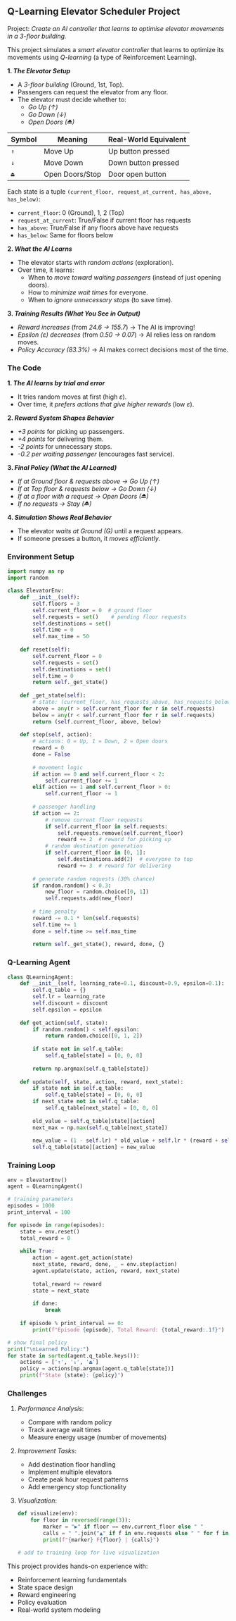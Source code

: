 
## Q-Learning Elevator Scheduler Project

Project: *Create an AI controller that learns to optimise elevator movements in a 3-floor building.*

This project simulates a *smart elevator controller* that learns to optimize its movements using *Q-learning* (a type of Reinforcement Learning).  

__1. *The Elevator Setup*__
   - A *3-floor building* (Ground, 1st, Top).  
   - Passengers can request the elevator from any floor.  
   - The elevator must decide whether to:  
     - *Go Up (↑)*  
     - *Go Down (↓)*  
     - *Open Doors (⏏)*  

| Symbol | Meaning          | Real-World Equivalent |
|--------|------------------|-----------------------|
| `↑`    | Move Up          | Up button pressed     |
| `↓`    | Move Down        | Down button pressed   |
| `⏏`    | Open Doors/Stop  | Door open button      |

Each state is a tuple `(current_floor, request_at_current, has_above, has_below)`:
- `current_floor`: 0 (Ground), 1, 2 (Top)
- `request_at_current`: True/False if current floor has requests
- `has_above`: True/False if any floors above have requests
- `has_below`: Same for floors below

__2. *What the AI Learns*__
   - The elevator starts with *random actions* (exploration).  
   - Over time, it learns:  
     - When to *move toward waiting passengers* (instead of just opening doors).  
     - How to *minimize wait times* for everyone.  
     - When to *ignore unnecessary stops* (to save time).  

__3. *Training Results (What You See in Output)*__
   - *Reward increases* (from *24.6 → 155.7*) → The AI is improving!  
   - *Epsilon (ε) decreases* (from *0.50 → 0.07*) → AI relies less on random moves.  
   - *Policy Accuracy (83.3%)* → AI makes correct decisions most of the time.  



### The Code  

__1. *The AI learns by trial and error*__

   - It tries random moves at first (high *ε*).  
   - Over time, it *prefers actions that give higher rewards* (low *ε*).  

__2. *Reward System Shapes Behavior*__

   - *+3 points* for picking up passengers.  
   - *+4 points* for delivering them.  
   - *-2 points* for unnecessary stops.  
   - *-0.2 per waiting passenger* (encourages fast service).  

__3. *Final Policy (What the AI Learned)*__

   - *If at Ground floor & requests above → Go Up (↑)*  
   - *If at Top floor & requests below → Go Down (↓)*  
   - *If at a floor with a request → Open Doors (⏏)*  
   - *If no requests → Stay (⏏)*  

__4. *Simulation Shows Real Behavior*__

   - The elevator *waits at Ground (G)* until a request appears.  
   - If someone presses a button, it *moves efficiently*.  



### Environment Setup

```python
import numpy as np
import random

class ElevatorEnv:
    def __init__(self):
        self.floors = 3
        self.current_floor = 0  # ground floor
        self.requests = set()    # pending floor requests
        self.destinations = set()
        self.time = 0
        self.max_time = 50
        
    def reset(self):
        self.current_floor = 0
        self.requests = set()
        self.destinations = set()
        self.time = 0
        return self._get_state()
    
    def _get_state(self):
        # state: (current_floor, has_requests_above, has_requests_below)
        above = any(r > self.current_floor for r in self.requests)
        below = any(r < self.current_floor for r in self.requests)
        return (self.current_floor, above, below)
    
    def step(self, action):
        # actions: 0 = Up, 1 = Down, 2 = Open doors
        reward = 0
        done = False
        
        # movement logic
        if action == 0 and self.current_floor < 2:
            self.current_floor += 1
        elif action == 1 and self.current_floor > 0:
            self.current_floor -= 1
            
        # passenger handling
        if action == 2:
            # remove current floor requests
            if self.current_floor in self.requests:
                self.requests.remove(self.current_floor)
                reward += 2  # reward for picking up
            # random destination generation
            if self.current_floor in [0, 1]:
                self.destinations.add(2)  # everyone to top
                reward += 3  # reward for delivering
        
        # generate random requests (30% chance)
        if random.random() < 0.3:
            new_floor = random.choice([0, 1])
            self.requests.add(new_floor)
            
        # time penalty
        reward -= 0.1 * len(self.requests)
        self.time += 1
        done = self.time >= self.max_time
        
        return self._get_state(), reward, done, {}
```

### Q-Learning Agent

```python
class QLearningAgent:
    def __init__(self, learning_rate=0.1, discount=0.9, epsilon=0.1):
        self.q_table = {}
        self.lr = learning_rate
        self.discount = discount
        self.epsilon = epsilon
        
    def get_action(self, state):
        if random.random() < self.epsilon:
            return random.choice([0, 1, 2])
        
        if state not in self.q_table:
            self.q_table[state] = [0, 0, 0]
            
        return np.argmax(self.q_table[state])
    
    def update(self, state, action, reward, next_state):
        if state not in self.q_table:
            self.q_table[state] = [0, 0, 0]
        if next_state not in self.q_table:
            self.q_table[next_state] = [0, 0, 0]
            
        old_value = self.q_table[state][action]
        next_max = np.max(self.q_table[next_state])
        
        new_value = (1 - self.lr) * old_value + self.lr * (reward + self.discount * next_max)
        self.q_table[state][action] = new_value
```

### Training Loop

```python
env = ElevatorEnv()
agent = QLearningAgent()

# training parameters
episodes = 1000
print_interval = 100

for episode in range(episodes):
    state = env.reset()
    total_reward = 0
    
    while True:
        action = agent.get_action(state)
        next_state, reward, done, _ = env.step(action)
        agent.update(state, action, reward, next_state)
        
        total_reward += reward
        state = next_state
        
        if done:
            break
    
    if episode % print_interval == 0:
        print(f"Episode {episode}, Total Reward: {total_reward:.1f}")

# show final policy
print("\nLearned Policy:")
for state in sorted(agent.q_table.keys()):
    actions = ['↑', '↓', '⏏']
    policy = actions[np.argmax(agent.q_table[state])]
    print(f"State {state}: {policy}")
```

### Challenges

1. *Performance Analysis*:
   - Compare with random policy
   - Track average wait times
   - Measure energy usage (number of movements)

2. *Improvement Tasks*:
   - Add destination floor handling
   - Implement multiple elevators
   - Create peak hour request patterns
   - Add emergency stop functionality

3. *Visualization*:
   ```python
   def visualize(env):
       for floor in reversed(range(3)):
           marker = "▶" if floor == env.current_floor else " "
           calls = " ".join("▲" if f in env.requests else " " for f in range(3))
           print(f"{marker} F{floor} | {calls}")
   
   # add to training loop for live visualization
   ```

This project provides hands-on experience with:
- Reinforcement learning fundamentals
- State space design
- Reward engineering
- Policy evaluation
- Real-world system modeling

